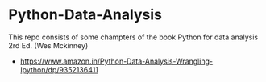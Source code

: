 # Python-Data-Analysis

This repo consists of some champters of the book Python for data analysis 2rd Ed. (Wes Mckinney)

* https://www.amazon.in/Python-Data-Analysis-Wrangling-Ipython/dp/9352136411
